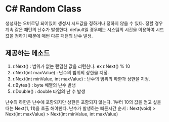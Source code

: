 # C# Random Class
생성자는 오버로딩 되어있어 생성시 시드값을 정하거나 정하지 않을 수 있다.
정할 경우 계속 같은 패턴의 난수가 발생한다.
default일 경우에는 시스템의 시간을 이용하여 시드값을 정하기 때문에 매번 다른 패턴의 난수 발생.

## 제공하는 메소드
1. r.Next() : 범위가 없는 랜덤한 값을 리턴한다. ex r.Next() % 10
2. r.Next(int maxValue) : 난수의 범위의 상한을 지정.
3. r.Next(int minValue, int maxValue) : 난수의 범위의 하한과 상한을 지정.
4. r.Bytes() : byte 배열의 난수 발생
5. r.Double() : double 타입의 난 수 발생

난수의 하한은 난수에 포함되지만 상한은 포함되지 않는다.
1부터 10의 값을 얻고 싶을때는 Next(1, 11)을 호출 해야한다.
난수가 발생하는 빠른시간 순서 : Next(void) > Next(int maxValue) > Next(int minValue, int maxValue)